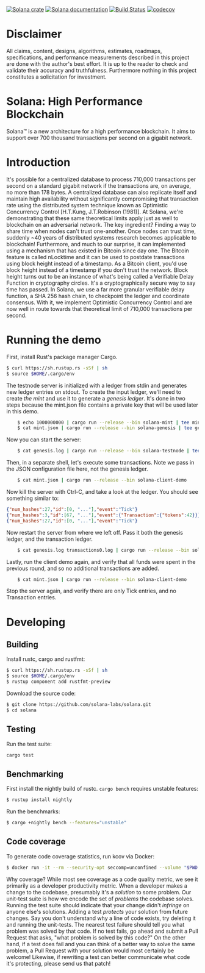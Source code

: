 [![Solana crate](https://img.shields.io/crates/v/solana.svg)](https://crates.io/crates/solana)
[![Solana documentation](https://docs.rs/solana/badge.svg)](https://docs.rs/solana)
[![Build Status](https://travis-ci.org/solana-labs/solana.svg?branch=master)](https://travis-ci.org/solana-labs/solana)
[![codecov](https://codecov.io/gh/solana-labs/solana/branch/master/graph/badge.svg)](https://codecov.io/gh/solana-labs/solana)

Disclaimer
===

All claims, content, designs, algorithms, estimates, roadmaps, specifications, and performance measurements described in this project are done with the author's best effort.  It is up to the reader to check and validate their accuracy and truthfulness.  Furthermore nothing in this project constitutes a solicitation for investment.

Solana: High Performance Blockchain
===

Solana&trade; is a new architecture for a high performance blockchain. It aims to support
over 700 thousand transactions per second on a gigabit network.

Introduction
===

It's possible for a centralized database to process 710,000 transactions per second on a standard gigabit network if the transactions are, on average, no more than 178 bytes. A centralized database can also replicate itself and maintain high availability without significantly compromising that transaction rate using the distributed system technique known as Optimistic Concurrency Control [H.T.Kung, J.T.Robinson (1981)]. At Solana, we're demonstrating that these same theoretical limits apply just as well to blockchain on an adversarial network. The key ingredient? Finding a way to share time when nodes can't trust one-another. Once nodes can trust time, suddenly ~40 years of distributed systems research becomes applicable to blockchain! Furthermore, and much to our surprise, it can implemented using a mechanism that has existed in Bitcoin since day one. The Bitcoin feature is called nLocktime and it can be used to postdate transactions using block height instead of a timestamp. As a Bitcoin client, you'd use block height instead of a timestamp if you don't trust the network. Block height turns out to be an instance of what's being called a Verifiable Delay Function in cryptography circles. It's a cryptographically secure way to say time has passed. In Solana, we use a far more granular verifiable delay function, a SHA 256 hash chain, to checkpoint the ledger and coordinate consensus. With it, we implement Optimistic Concurrency Control and are now well in route towards that theoretical limit of 710,000 transactions per second.

Running the demo
===

First, install Rust's package manager Cargo.

```bash
$ curl https://sh.rustup.rs -sSf | sh
$ source $HOME/.cargo/env
```

The testnode server is initialized with a ledger from stdin and
generates new ledger entries on stdout. To create the input ledger, we'll need
to create *the mint* and use it to generate a *genesis ledger*. It's done in
two steps because the mint.json file contains a private key that will be
used later in this demo.

```bash
    $ echo 1000000000 | cargo run --release --bin solana-mint | tee mint.json
    $ cat mint.json | cargo run --release --bin solana-genesis | tee genesis.log
```

Now you can start the server:

```bash
    $ cat genesis.log | cargo run --release --bin solana-testnode | tee transactions0.log
```

Then, in a separate shell, let's execute some transactions. Note we pass in
the JSON configuration file here, not the genesis ledger.

```bash
    $ cat mint.json | cargo run --release --bin solana-client-demo
```

Now kill the server with Ctrl-C, and take a look at the ledger. You should
see something similar to:

```json
{"num_hashes":27,"id":[0, "..."],"event":"Tick"}
{"num_hashes":3,"id":[67, "..."],"event":{"Transaction":{"tokens":42}}}
{"num_hashes":27,"id":[0, "..."],"event":"Tick"}
```

Now restart the server from where we left off. Pass it both the genesis ledger, and
the transaction ledger.

```bash
    $ cat genesis.log transactions0.log | cargo run --release --bin solana-testnode | tee transactions1.log
```

Lastly, run the client demo again, and verify that all funds were spent in the
previous round, and so no additional transactions are added.

```bash
    $ cat mint.json | cargo run --release --bin solana-client-demo
```

Stop the server again, and verify there are only Tick entries, and no Transaction entries.

Developing
===

Building
---

Install rustc, cargo and rustfmt:

```bash
$ curl https://sh.rustup.rs -sSf | sh
$ source $HOME/.cargo/env
$ rustup component add rustfmt-preview
```

Download the source code:

```bash
$ git clone https://github.com/solana-labs/solana.git
$ cd solana
```

Testing
---

Run the test suite:

```bash
cargo test
```

Benchmarking
---

First install the nightly build of rustc. `cargo bench` requires unstable features:

```bash
$ rustup install nightly
```

Run the benchmarks:

```bash
$ cargo +nightly bench --features="unstable"
```

Code coverage
---

To generate code coverage statistics, run kcov via Docker:

```bash
$ docker run -it --rm --security-opt seccomp=unconfined --volume "$PWD:/volume" elmtai/docker-rust-kcov
```

Why coverage? While most see coverage as a code quality metric, we see it primarily as a developer
productivity metric. When a developer makes a change to the codebase, presumably it's a *solution* to
some problem.  Our unit-test suite is how we encode the set of *problems* the codebase solves. Running
the test suite should indicate that your change didn't *infringe* on anyone else's solutions. Adding a
test *protects* your solution from future changes. Say you don't understand why a line of code exists,
try deleting it and running the unit-tests. The nearest test failure should tell you what problem
was solved by that code. If no test fails, go ahead and submit a Pull Request that asks, "what
problem is solved by this code?" On the other hand, if a test does fail and you can think of a
better way to solve the same problem, a Pull Request with your solution would most certainly be
welcome! Likewise, if rewriting a test can better communicate what code it's protecting, please
send us that patch!
